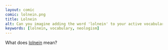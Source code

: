 ```yaml
---
layout: comic
comic: lolnein.png
title: Lolnein
alt: Can you imagine adding the word 'lolnein' to your active vocabulary?
keywords: [lolnein, vocabulary, neologism]
---
```


What does [lolnein](http://lolnein.com/about/) mean?
